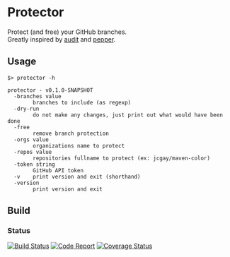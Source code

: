 # Protector

Protect (and free) your GitHub branches.  
Greatly inspired by [audit](https://github.com/jessfraz/audit) and [pepper](https://github.com/jessfraz/pepper).

## Usage

```
$> protector -h                                                                                                                                                           

protector - v0.1.0-SNAPSHOT
  -branches value
    	branches to include (as regexp)
  -dry-run
    	do not make any changes, just print out what would have been done
  -free
    	remove branch protection
  -orgs value
    	organizations name to protect
  -repos value
    	repositories fullname to protect (ex: jcgay/maven-color)
  -token string
    	GitHub API token
  -v	print version and exit (shorthand)
  -version
    	print version and exit
```

## Build

### Status

[![Build Status](https://travis-ci.org/jcgay/protector.svg?branch=master)](https://travis-ci.org/jcgay/protector)
[![Code Report](https://goreportcard.com/badge/github.com/jcgay/protector)](https://goreportcard.com/report/github.com/jcgay/protector)
[![Coverage Status](https://coveralls.io/repos/github/jcgay/protector/badge.svg?branch=master)](https://coveralls.io/github/jcgay/protector?branch=master)